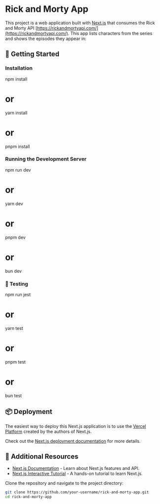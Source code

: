 # Rick and Morty App

This project is a web application built with [Next.js](https://nextjs.org/) that consumes the Rick and Morty API [https://rickandmortyapi.com/](https://rickandmortyapi.com/). This app lists characters from the series and shows the episodes they appear in:


##  🚀 Getting Started

###  Installation

npm install
# or
yarn install
# or
pnpm install



###  Running the Development Server

npm run dev
# or
yarn dev
# or
pnpm dev
# or
bun dev



### 🧪 Testing

npm run jest
# or
yarn test
# or
pnpm test
# or
bun test




## 📦 Deployment

The easiest way to deploy this Next.js application is to use the [Vercel Platform](https://vercel.com/) created by the authors of Next.js.

Check out the [Next.js deployment documentation](https://nextjs.org/docs/deployment) for more details.

## 🔗 Additional Resources

- [Next.js Documentation](https://nextjs.org/docs) - Learn about Next.js features and API.
- [Next.js Interactive Tutorial](https://nextjs.org/learn) - A hands-on tutorial to learn Next.js.



Clone the repository and navigate to the project directory:

```bash
git clone https://github.com/your-username/rick-and-morty-app.git
cd rick-and-morty-app
